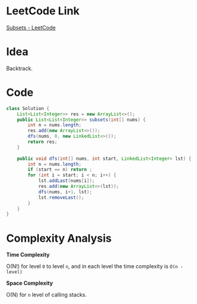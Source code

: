 # LeetCode Link

[Subsets - LeetCode](https://leetcode.com/problems/subsets/)

# Idea

Backtrack.

# Code

```java
class Solution {
    List<List<Integer>> res = new ArrayList<>();
    public List<List<Integer>> subsets(int[] nums) {
        int n = nums.length;
        res.add(new ArrayList<>());
        dfs(nums, 0, new LinkedList<>());
        return res;
    }
    
    public void dfs(int[] nums, int start, LinkedList<Integer> lst) {
        int n = nums.length;
        if (start == n) return ;
        for (int i = start; i < n; i++) {
            lst.addLast(nums[i]);
            res.add(new ArrayList<>(lst));
            dfs(nums, i+1, lst);
            lst.removeLast();
        }
    }
}
```

# Complexity Analysis

**Time Complexity**

O(N!) for level `0` to level `n`, and in each level the time complexity is `O(n - level)`

**Space Complexity**

O(N) for `n` level of calling stacks.
